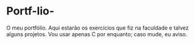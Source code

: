 # Portf-lio-
O meu portfólio. Aqui estarão os exercícios que fiz na faculdade e talvez alguns projetos.
Vou usar apenas C por enquanto; caso mude, eu aviso.
